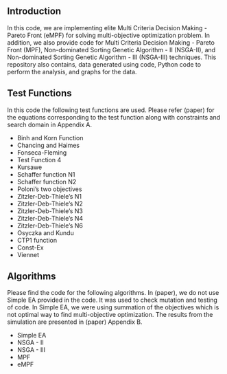## Introduction
In this code, we are implementing elite Multi Criteria Decision Making - Pareto Front (eMPF) for solving multi-objective optimization problem. In addition, we also provide code for Multi Criteria Decision Making - Pareto Front (MPF), Non-dominated Sorting Genetic Algorithm - II (NSGA-II), and Non-dominated Sorting Genetic Algorithm - III (NSGA-III) techniques. This repository also contains, data generated using code, Python code to perform the analysis, and graphs for the data.  

## Test Functions
In this code the following test functions are used. Please refer (paper) for the equations corresponding to the test function along with constraints and search domain in Appendix A. 
* Binh and Korn Function
* Chancing and Haimes
* Fonseca-Fleming
* Test Function 4
* Kursawe
* Schaffer function N1
* Schaffer function N2
* Poloni’s two objectives
* Zitzler-Deb-Thiele’s N1
* Zitzler-Deb-Thiele’s N2
* Zitzler-Deb-Thiele’s N3
* Zitzler-Deb-Thiele’s N4
* Zitzler-Deb-Thiele’s N6
* Osyczka and Kundu
* CTP1 function
* Const-Ex
* Viennet

## Algorithms 
Please find the code for the following algorithms. In (paper), we do not use Simple EA provided in the code. It was used to check mutation and testing of code. In Simple EA, we were using summation of the objectives which is not optimal way to find multi-objective optimization. The results from the simulation are presented in (paper) Appendix B. 
* Simple EA
* NSGA - II
* NSGA - III
* MPF
* eMPF	




